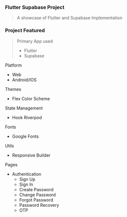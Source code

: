 ### Flutter Supabase Project

> A showcase of Flutter and Supabase Implementation


### Project Featured
> Primary App used
> * Flutter
> * Supabase

Platform
* Web
* Android/IOS

Themes
* Flex Color Scheme

State Management
*  Hook Riverpod

Fonts
*  Google Fonts

Utils
*  Responsive Builder

Pages
  * Authentication
    * Sign Up
    * Sign In
    * Create Password
    * Change Password
    * Forgot Password
    * Password Recovery
    * OTP 


